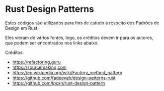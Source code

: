 
# Rust Design Patterns

Estes códigos são utilizados para fins de estudo a respeito dos Padrões de Design em Rust.

Eles vieram de vários fontes, logo, os créditos devem ir para os autores, que podem ser encontrados nos links abaixo.

Créditos:

- https://refactoring.guru
- https://sourcemaking.com
- https://en.wikipedia.org/wiki/Factory_method_pattern
- https://github.com/fadeevab/design-patterns-rust
- https://github.com/lpxxn/rust-design-pattern


